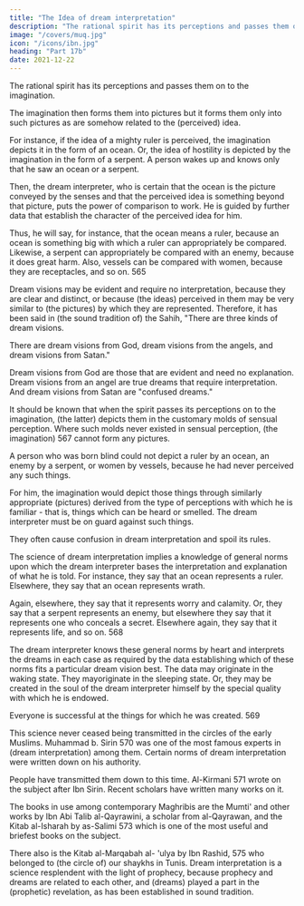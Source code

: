 ```yaml
---
title: "The Idea of dream interpretation"
description: "The rational spirit has its perceptions and passes them on to the imagination"
image: "/covers/muq.jpg"
icon: "/icons/ibn.jpg"
heading: "Part 17b"
date: 2021-12-22
---
```



<!-- As to the idea of dream interpretation, the following should be known.  -->

The rational spirit has its perceptions and passes them on to the imagination.

The imagination then forms them into pictures but it forms them only into such pictures as are somehow related to the (perceived) idea. 

For instance, if the idea of a mighty ruler is perceived, the imagination depicts it in the form of an ocean. Or, the idea of
hostility is depicted by the imagination in the form of a serpent. A person wakes up
and knows only that he saw an ocean or a serpent. 

Then, the dream interpreter, who is certain that the ocean is the picture conveyed by the senses and that the perceived
idea is something beyond that picture, puts the power of comparison to work. He is
guided by further data that establish the character of the perceived idea for him.

Thus, he will say, for instance, that the ocean means a ruler, because an ocean is something big with which a ruler can appropriately be compared. Likewise, a serpent can appropriately be compared with an enemy, because it does great harm.
Also, vessels can be compared with women, because they are receptacles, and so
on. 565

Dream visions may be evident and require no interpretation, because they are
clear and distinct, or because (the ideas) perceived in them may be very similar to
(the pictures) by which they are represented. Therefore, it has been said in (the
sound tradition of) the Sahih, "There are three kinds of dream visions. 

There are dream visions from God, dream visions from the angels, and dream visions from
Satan." <!-- 566 --> 

Dream visions from God are those that are evident and need no explanation. Dream visions from an angel are true dreams that require interpretation. And dream visions from Satan are "confused dreams."

It should be known that when the spirit passes its perceptions on to the
imagination, (the latter) depicts them in the customary molds of sensual perception.
Where such molds never existed in sensual perception, (the imagination) 567 cannot
form any pictures.

A person who was born blind could not depict a ruler by an ocean, an enemy by a serpent, or women by vessels, because he had never perceived any such things. 

For him, the imagination would depict those things through similarly appropriate (pictures) derived from the type of perceptions with which he is familiar - that is, things which can be heard or smelled. The dream interpreter
must be on guard against such things. 

They often cause confusion in dream interpretation and spoil its rules.

The science of dream interpretation implies a knowledge of general norms upon which the dream interpreter bases the interpretation and explanation of what he is told. For instance, they say that an ocean represents a ruler. Elsewhere, they say that an ocean represents wrath. 

Again, elsewhere, they say that it represents worry and calamity. Or, they say that a serpent represents an enemy, but elsewhere they say that it represents one who conceals a secret. Elsewhere again, they say that it
represents life, and so on. 568

The dream interpreter knows these general norms by heart and interprets the dreams in each case as required by the data establishing which of these norms fits a particular dream vision best. The data may originate in the waking state. They mayoriginate in the sleeping state. Or, they may be created in the soul of the dream interpreter himself by the special quality with which he is endowed. 

Everyone is successful at the things for which he was created. 569

This science never ceased being transmitted in the circles of the early Muslims. Muhammad b. Sirin 570 was one of the most famous experts in (dream interpretation) among them. Certain norms of dream interpretation were written down on his authority. 

People have transmitted them down to this time. Al-Kirmani 571 wrote on the subject after Ibn Sirin. Recent scholars have
written many works on it. 

The books in use among contemporary Maghribis are the Mumti' and other works by Ibn Abi Talib al-Qayrawini, <!-- 572 --> a scholar from al-Qayrawan, and the Kitab al-Isharah by as-Salimi 573 which is one of the most
useful and briefest <!-- 574 --> books on the subject. 

There also is the Kitab al-Marqabah al- 'ulya by Ibn Rashid, 575 who belonged to (the circle of) our shaykhs in Tunis.
Dream interpretation is a science resplendent with the light of prophecy, because prophecy and dreams are related to each other, and (dreams) played a part in the (prophetic) revelation, as has been established in sound tradition.



